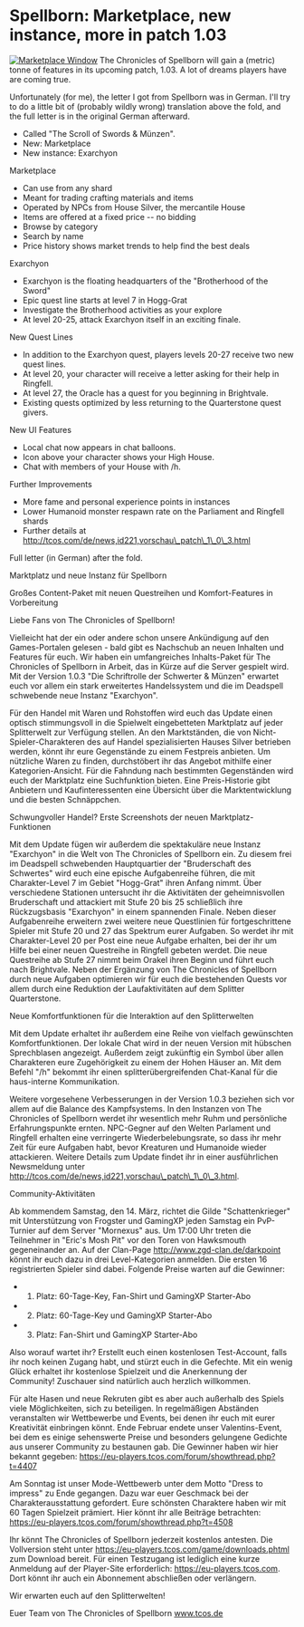 # Spellborn: Marketplace, new instance, more in patch 1.03

[![](http://tcos.com/uploads/news/buy_window3.jpg "Marketplace Window")](http://tcos.com/uploads/news/buy_window3.jpg)
The Chronicles of Spellborn will gain a (metric) tonne of features in its upcoming patch, 1.03. A lot of dreams players have are coming true.

Unfortunately (for me), the letter I got from Spellborn was in German. I'll try to do a little bit of (probably wildly wrong) translation above the fold, and the full letter is in the original German afterward.

- Called "The Scroll of Swords & Münzen".
- New: Marketplace
- New instance: Exarchyon

Marketplace
- Can use from any shard
- Meant for trading crafting materials and items
- Operated by NPCs from House Silver, the mercantile House
- Items are offered at a fixed price -- no bidding
- Browse by category
- Search by name
- Price history shows market trends to help find the best deals

Exarchyon
- Exarchyon is the floating headquarters of the "Brotherhood of the Sword"
- Epic quest line starts at level 7 in Hogg-Grat
- Investigate the Brotherhood activities as your explore
- At level 20-25, attack Exarchyon itself in an exciting finale.

New Quest Lines
- In addition to the Exarchyon quest, players levels 20-27 receive two new quest lines.
- At level 20, your character will receive a letter asking for their help in Ringfell.
- At level 27, the Oracle has a quest for you beginning in Brightvale.
- Existing quests optimized by less returning to the Quarterstone quest givers.

New UI Features
- Local chat now appears in chat balloons.
- Icon above your character shows your High House.
- Chat with members of your House with /h.

Further Improvements
- More fame and personal experience points in instances
- Lower Humanoid monster respawn rate on the Parliament and Ringfell shards
- Further details at http://tcos.com/de/news,id221,vorschau\_patch\_1\_0\_3.html

Full letter (in German) after the fold.

Marktplatz und neue Instanz für Spellborn

Großes Content-Paket mit neuen Questreihen und Komfort-Features
in Vorbereitung

Liebe Fans von The Chronicles of Spellborn!

Vielleicht hat der ein oder andere schon unsere Ankündigung auf den Games-Portalen gelesen - bald gibt es Nachschub an neuen Inhalten und Features für euch. Wir haben ein umfangreiches Inhalts-Paket für The Chronicles of Spellborn in Arbeit, das in Kürze auf die Server gespielt wird. Mit der Version 1.0.3 "Die Schriftrolle der Schwerter & Münzen" erwartet euch vor allem ein stark erweitertes Handelssystem und die im Deadspell schwebende neue Instanz "Exarchyon".

Für den Handel mit Waren und Rohstoffen wird euch das Update einen optisch stimmungsvoll in die Spielwelt eingebetteten Marktplatz auf jeder Splitterwelt zur Verfügung stellen. An den Marktständen, die von Nicht-Spieler-Charakteren des auf Handel spezialisierten Hauses Silver betrieben werden, könnt ihr eure Gegenstände zu einem Festpreis anbieten. Um nützliche Waren zu finden, durchstöbert ihr das Angebot mithilfe einer Kategorien-Ansicht. Für die Fahndung nach bestimmten Gegenständen wird euch der Marktplatz eine Suchfunktion bieten. Eine Preis-Historie gibt Anbietern und Kaufinteressenten eine Übersicht über die Marktentwicklung und die besten Schnäppchen.
 
Schwungvoller Handel? Erste Screenshots der neuen Marktplatz-Funktionen

Mit dem Update fügen wir außerdem die spektakuläre neue Instanz "Exarchyon" in die Welt von The Chronicles of Spellborn ein. Zu diesem frei im Deadspell schwebenden Hauptquartier der "Bruderschaft des Schwertes" wird euch eine epische Aufgabenreihe führen, die mit Charakter-Level 7 im Gebiet "Hogg-Grat" ihren Anfang nimmt. Über verschiedene Stationen untersucht ihr die Aktivitäten der geheimnisvollen Bruderschaft und attackiert mit Stufe 20 bis 25 schließlich ihre Rückzugsbasis "Exarchyon" in einem spannenden Finale. Neben dieser Aufgabenreihe erweitern zwei weitere neue Questlinien für fortgeschrittene Spieler mit Stufe 20 und 27 das Spektrum eurer Aufgaben. So werdet ihr mit Charakter-Level 20 per Post eine neue Aufgabe erhalten, bei der ihr um Hilfe bei einer neuen Questreihe in Ringfell gebeten werdet. Die neue Questreihe ab Stufe 27 nimmt beim Orakel ihren Beginn und führt euch nach Brightvale. Neben der Ergänzung von The Chronicles of Spellborn durch neue Aufgaben optimieren wir für euch die bestehenden Quests vor allem durch eine Reduktion der Laufaktivitäten auf dem Splitter Quarterstone.
 
Neue Komfortfunktionen für die Interaktion auf den Splitterwelten

Mit dem Update erhaltet ihr außerdem eine Reihe von vielfach gewünschten Komfortfunktionen. Der lokale Chat wird in der neuen Version mit hübschen Sprechblasen angezeigt. Außerdem zeigt zukünftig ein Symbol über allen Charakteren eure Zugehörigkeit zu einem der Hohen Häuser an. Mit dem Befehl "/h" bekommt ihr einen splitterübergreifenden Chat-Kanal für die haus-interne Kommunikation.

Weitere vorgesehene Verbesserungen in der Version 1.0.3 beziehen sich vor allem auf die Balance des Kampfsystems. In den Instanzen von The Chronicles of Spellborn werdet ihr wesentlich mehr Ruhm und persönliche Erfahrungspunkte ernten. NPC-Gegner auf den Welten Parlament und Ringfell erhalten eine verringerte Wiederbelebungsrate, so dass ihr mehr Zeit für eure Aufgaben habt, bevor Kreaturen und Humanoide wieder attackieren. Weitere Details zum Update findet ihr in einer ausführlichen Newsmeldung unter
http://tcos.com/de/news,id221,vorschau\_patch\_1\_0\_3.html.

Community-Aktivitäten

Ab kommendem Samstag, den 14. März, richtet die Gilde "Schattenkrieger" mit Unterstützung von Frogster und GamingXP jeden Samstag ein PvP-Turnier auf dem Server "Mornexus" aus. Um 17:00 Uhr treten die Teilnehmer in "Eric's Mosh Pit" vor den Toren von Hawksmouth gegeneinander an. Auf der Clan-Page http://www.zgd-clan.de/darkpoint könnt ihr euch dazu in drei Level-Kategorien anmelden. Die ersten 16 registrierten Spieler sind dabei. Folgende Preise warten auf die Gewinner:

 * 1. Platz: 60-Tage-Key, Fan-Shirt und GamingXP Starter-Abo
 * 2. Platz: 60-Tage-Key und GamingXP Starter-Abo
 * 3. Platz: Fan-Shirt und GamingXP Starter-Abo

Also worauf wartet ihr? Erstellt euch einen kostenlosen Test-Account, falls ihr noch keinen Zugang habt, und stürzt euch in die Gefechte. Mit ein wenig Glück erhaltet ihr kostenlose Spielzeit und die Anerkennung der Community! Zuschauer sind natürlich auch herzlich willkommen.

Für alte Hasen und neue Rekruten gibt es aber auch außerhalb des Spiels viele Möglichkeiten, sich zu beteiligen. In regelmäßigen Abständen veranstalten wir Wettbewerbe und Events, bei denen ihr euch mit eurer Kreativität einbringen könnt. Ende Februar endete unser Valentins-Event, bei dem es einige sehenswerte Preise und besonders gelungene Gedichte aus unserer Community zu bestaunen gab. Die Gewinner haben wir hier bekannt gegeben:
https://eu-players.tcos.com/forum/showthread.php?t=4407

Am Sonntag ist unser Mode-Wettbewerb unter dem Motto "Dress to impress" zu Ende gegangen. Dazu war euer Geschmack bei der Charakterausstattung gefordert. Eure schönsten Charaktere haben wir mit 60 Tagen Spielzeit prämiert. Hier könnt ihr alle Beiträge betrachten:
https://eu-players.tcos.com/forum/showthread.php?t=4508

Ihr könnt The Chronicles of Spellborn jederzeit kostenlos antesten. Die Vollversion steht unter https://eu-players.tcos.com/game/downloads.phtml zum Download bereit. Für einen Testzugang ist lediglich eine kurze Anmeldung auf der Player-Site erforderlich: https://eu-players.tcos.com. Dort könnt ihr auch ein Abonnement abschließen oder verlängern.

Wir erwarten euch auf den Splitterwelten!

Euer Team von The Chronicles of Spellborn
www.tcos.de


